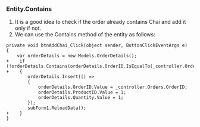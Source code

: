 ﻿### Entity.Contains

1.	It is a good idea to check if the order already contains Chai and add it only if not.
2.	We can use the Contains method of the entity as follows:
```csdiff        
private void btnAddChai_Click(object sender, ButtonClickEventArgs e)
{
    var orderDetails = new Models.OrderDetails();
+    if (!orderDetails.Contains(orderDetails.OrderID.IsEqualTo(_controller.Orders.OrderID).And(orderDetails.ProductID.IsEqualTo(1))))
+    {
        orderDetails.Insert(() =>
        {
            orderDetails.OrderID.Value = _controller.Orders.OrderID;
            orderDetails.ProductID.Value = 1;
            orderDetails.Quantity.Value = 1;
        });
        subForm1.ReloadData(); 
+    }
}
```